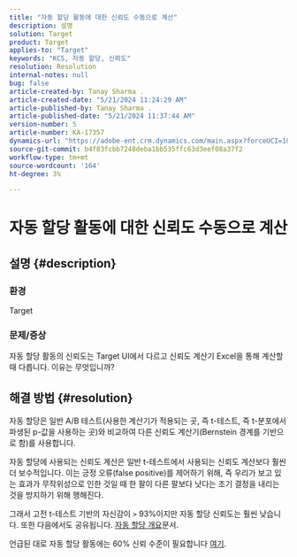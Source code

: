 ```yaml
---
title: "자동 할당 활동에 대한 신뢰도 수동으로 계산"
description: 설명
solution: Target
product: Target
applies-to: "Target"
keywords: "KCS, 자동 할당, 신뢰도"
resolution: Resolution
internal-notes: null
bug: false
article-created-by: Tanay Sharma .
article-created-date: "5/21/2024 11:24:29 AM"
article-published-by: Tanay Sharma .
article-published-date: "5/21/2024 11:37:44 AM"
version-number: 5
article-number: KA-17357
dynamics-url: "https://adobe-ent.crm.dynamics.com/main.aspx?forceUCI=1&pagetype=entityrecord&etn=knowledgearticle&id=d84ee9a9-6417-ef11-9f8a-6045bd006b25"
source-git-commit: b4f83fcbb7248deba1bb535ffc63d3eef08a37f2
workflow-type: tm+mt
source-wordcount: '164'
ht-degree: 3%

---
```


# 자동 할당 활동에 대한 신뢰도 수동으로 계산

## 설명 {#description}


### 환경

Target

### 문제/증상

자동 할당 활동의 신뢰도는 Target UI에서 다르고 신뢰도 계산기 Excel을 통해 계산할 때 다릅니다. 이유는 무엇입니까?


## 해결 방법 {#resolution}


자동 할당은 일반 A/B 테스트(사용한 계산기가 적용되는 곳, 즉 t-테스트, 즉 t-분포에서 파생된 p-값을 사용하는 곳)와 비교하여 다른 신뢰도 계산기(Bernstein 경계를 기반으로 함)를 사용합니다.

자동 할당에 사용되는 신뢰도 계산은 일반 t-테스트에서 사용되는 신뢰도 계산보다 훨씬 더 보수적입니다. 이는 긍정 오류(false positive)를 제어하기 위해, 즉 우리가 보고 있는 효과가 무작위성으로 인한 것일 때 한 팔이 다른 팔보다 낫다는 조기 결정을 내리는 것을 방지하기 위해 행해진다.

그래서 고전 t-테스트 기반의 자신감이 `>`  93%이지만 자동 할당 신뢰도는 훨씬 낮습니다. 또한 다음에서도 공유됩니다. [자동 할당 개요](https://experienceleague.adobe.com/docs/target/using/activities/auto-allocate/automated-traffic-allocation.html?lang=en#section_98388996F0584E15BF3A99C57EEB7629)문서.

언급된 대로 자동 할당 활동에는 60% 신뢰 수준이 필요합니다 [여기](https://experienceleague.adobe.com/docs/target/using/activities/auto-allocate/determine-winner.html?lang=en#section_C8E068512A93458D8C006760B1C0B6A2).
